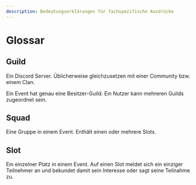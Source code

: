 ```yaml
---
description: Bedeutungserklärungen für fachspezifische Ausdrücke
---
```


# Glossar

## Guild

Ein Discord Server. Üblicherweise gleichzusetzen mit einer Community bzw. einem Clan.

Ein Event hat genau eine Besitzer-Guild. Ein Nutzer kann mehreren Guilds zugeordnet sein.

## Squad

Eine Gruppe in einem Event. Enthält einen oder mehrere Slots.

## Slot

Ein einzelner Platz in einem Event. Auf einen Slot meldet sich ein einziger Teilnehmer an und bekundet damit sein Interesse oder sagt seine Teilnahme zu.&#x20;
